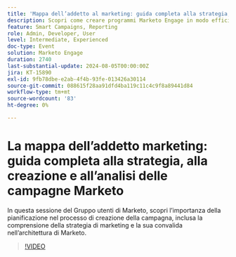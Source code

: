 ```yaml
---
title: 'Mappa dell’addetto al marketing: guida completa alla strategia, alla creazione e all’analisi delle campagne Marketo'
description: Scopri come creare programmi Marketo Engage in modo efficiente, ad esempio come importare, clonare e creare da zero. Personalizza i modelli Marketo Engage per soddisfare gli standard del marchio e gestire le risorse e i costi dei periodi.
feature: Smart Campaigns, Reporting
role: Admin, Developer, User
level: Intermediate, Experienced
doc-type: Event
solution: Marketo Engage
duration: 2740
last-substantial-update: 2024-08-05T00:00:00Z
jira: KT-15890
exl-id: 9fb78dbe-e2ab-4f4b-93fe-013426a30114
source-git-commit: 088615f28aa91dfd4ba119c11c4c9f8a89441d84
workflow-type: tm+mt
source-wordcount: '83'
ht-degree: 0%

---
```


# La mappa dell’addetto marketing: guida completa alla strategia, alla creazione e all’analisi delle campagne Marketo

In questa sessione del Gruppo utenti di Marketo, scopri l’importanza della pianificazione nel processo di creazione della campagna, inclusa la comprensione della strategia di marketing e la sua convalida nell’architettura di Marketo.

>[!VIDEO](https://video.tv.adobe.com/v/3432223/?learn=on)
